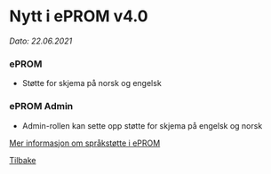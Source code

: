 # Nytt i ePROM v4.0
*Dato: 22.06.2021*

### ePROM
* Støtte for skjema på norsk og engelsk

### ePROM Admin
* Admin-rollen kan sette opp støtte for skjema på engelsk og norsk

[Mer informasjon om språkstøtte i ePROM](../Language)

[Tilbake](../)

